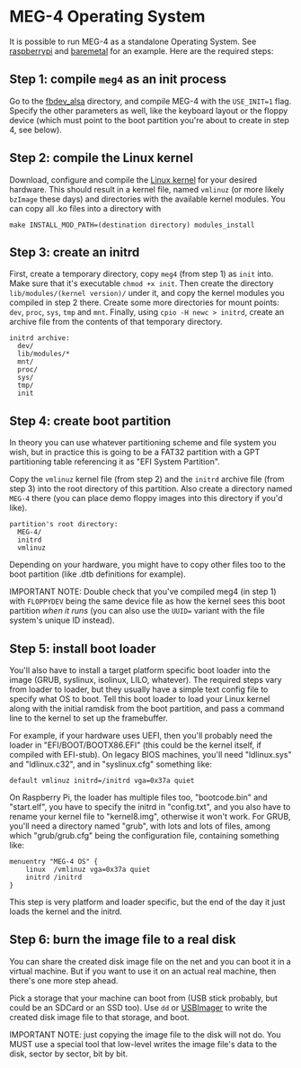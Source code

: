 MEG-4 Operating System
======================

It is possible to run MEG-4 as a standalone Operating System. See [raspberrypi](../platform/raspberrypi) and
[baremetal](../platform/baremetal) for an example. Here are the required steps:

Step 1: compile `meg4` as an init process
-----------------------------------------

Go to the [fbdev_alsa](../platform/fbdev_alsa) directory, and compile MEG-4 with the `USE_INIT=1` flag. Specify the
other parameters as well, like the keyboard layout or the floppy device (which must point to the boot partition you're
about to create in step 4, see below).

Step 2: compile the Linux kernel
--------------------------------

Download, configure and compile the [Linux kernel](https://github.com/torvalds/linux) for your desired hardware. This
should result in a kernel file, named `vmlinuz` (or more likely `bzImage` these days) and directories with the available
kernel modules. You can copy all .ko files into a directory with
```
make INSTALL_MOD_PATH=(destination directory) modules_install
```

Step 3: create an initrd
------------------------

First, create a temporary directory, copy `meg4` (from step 1) as `init` into. Make sure that it's executable `chmod +x init`.
Then create the directory `lib/modules/(kernel version)/` under it, and copy the kernel modules you compiled in step 2 there.
Create some more directories for mount points: `dev`, `proc`, `sys`, `tmp` and `mnt`. Finally, using `cpio -H newc > initrd`,
create an archive file from the contents of that temporary directory.

```
initrd archive:
  dev/
  lib/modules/*
  mnt/
  proc/
  sys/
  tmp/
  init
```

Step 4: create boot partition
-----------------------------

In theory you can use whatever partitioning scheme and file system you wish, but in practice this is going to be a FAT32
partition with a GPT partitioning table referencing it as "EFI System Partition".

Copy the `vmlinuz` kernel file (from step 2) and the `initrd` archive file (from step 3) into the root directory of this
partition. Also create a directory named `MEG-4` there (you can place demo floppy images into this directory if you'd like).

```
partition's root directory:
  MEG-4/
  initrd
  vmlinuz
```

Depending on your hardware, you might have to copy other files too to the boot partition (like .dtb definitions for example).

IMPORTANT NOTE: Double check that you've compiled meg4 (in step 1) with `FLOPPYDEV` being the same device file as how the kernel
sees this boot partition *when it runs* (you can also use the `UUID=` variant with the file system's unique ID instead).

Step 5: install boot loader
---------------------------

You'll also have to install a target platform specific boot loader into the image (GRUB, syslinux, isolinux, LILO, whatever). The
required steps vary from loader to loader, but they usually have a simple text config file to specify what OS to boot. Tell this
boot loader to load your Linux kernel along with the initial ramdisk from the boot partition, and pass a command line to the kernel
to set up the framebuffer.

For example, if your hardware uses UEFI, then you'll probably need the loader in "EFI/BOOT/BOOTX86.EFI" (this could be the kernel
itself, if compiled with EFI-stub). On legacy BIOS machines, you'll need "ldlinux.sys" and "ldlinux.c32", and in "syslinux.cfg"
something like:
```
default vmlinuz initrd=/initrd vga=0x37a quiet
```
On Raspberry Pi, the loader has multiple files too, "bootcode.bin" and "start.elf", you have to specify the initrd in "config.txt",
and you also have to rename your kernel file to "kernel8.img", otherwise it won't work. For GRUB, you'll need a directory named
"grub", with lots and lots of files, among which "grub/grub.cfg" being the configuration file, containing something like:
```
menuentry "MEG-4 OS" {
    linux  /vmlinuz vga=0x37a quiet
    initrd /initrd
}
```

This step is very platform and loader specific, but the end of the day it just loads the kernel and the initrd.

Step 6: burn the image file to a real disk
------------------------------------------

You can share the created disk image file on the net and you can boot it in a virtual machine. But if you want to use it on an
actual real machine, then there's one more step ahead.

Pick a storage that your machine can boot from (USB stick probably, but could be an SDCard or an SSD too). Use `dd` or
[USBImager](https://bztsrc.gitlab.io/usbimager/) to write the created disk image file to that storage, and boot.

IMPORTANT NOTE: just copying the image file to the disk will not do. You MUST use a special tool that low-level writes the
image file's data to the disk, sector by sector, bit by bit.
